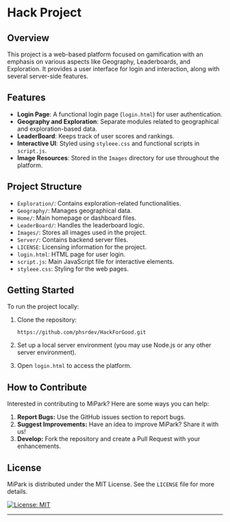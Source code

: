 # Hack Project

## Overview
This project is a web-based platform focused on gamification with an emphasis on various aspects like Geography, Leaderboards, and Exploration. It provides a user interface for login and interaction, along with several server-side features.

## Features
- **Login Page**: A functional login page (`login.html`) for user authentication.
- **Geography and Exploration**: Separate modules related to geographical and exploration-based data.
- **LeaderBoard**: Keeps track of user scores and rankings.
- **Interactive UI**: Styled using `styleee.css` and functional scripts in `script.js`.
- **Image Resources**: Stored in the `Images` directory for use throughout the platform.

## Project Structure
- `Exploration/`: Contains exploration-related functionalities.
- `Geography/`: Manages geographical data.
- `Home/`: Main homepage or dashboard files.
- `LeaderBoard/`: Handles the leaderboard logic.
- `Images/`: Stores all images used in the project.
- `Server/`: Contains backend server files.
- `LICENSE`: Licensing information for the project.
- `login.html`: HTML page for user login.
- `script.js`: Main JavaScript file for interactive elements.
- `styleee.css`: Styling for the web pages.

## Getting Started
To run the project locally:
1. Clone the repository:

   ```
   https://github.com/phsrdev/HackForGood.git
2. Set up a local server environment (you may use Node.js or any other server environment).
3. Open `login.html` to access the platform.

## How to Contribute

Interested in contributing to MiPark? Here are some ways you can help:

1. **Report Bugs:** Use the GitHub issues section to report bugs.
2. **Suggest Improvements:** Have an idea to improve MiPark? Share it with us!
3. **Develop:** Fork the repository and create a Pull Request with your enhancements.

## License

MiPark is distributed under the MIT License. See the `LICENSE` file for more details.

[![License: MIT](https://img.shields.io/badge/License-MIT-yellow.svg)](https://opensource.org/licenses/MIT)

---
